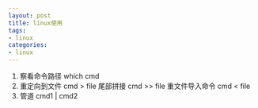 ```yaml
---
layout: post
title: linux使用
tags:
- linux
categories:
- linux
---
```


1. 察看命令路径 which cmd  
2. 重定向到文件 cmd > file 尾部拼接 cmd >> file 重文件导入命令 cmd < file  
3. 管道 cmd1 | cmd2
